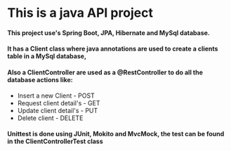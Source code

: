 # This is a java API project
####	This project use's Spring Boot, JPA, Hibernate and MySql database.
####	It has a Client class where java annotations are used to create a clients table in a MySql database,
####	Also a ClientController are used as a @RestController to do all the database actions like:
*	Insert a new Client - POST
*	Request client detail's - GET
*	Update client detail's - PUT
*	Delete client - DELETE


#### Unittest is done using JUnit, Mokito and MvcMock, the test can be found in the ClientControllerTest class
